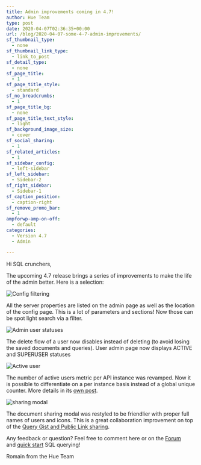 ```yaml
---
title: Admin improvements coming in 4.7!
author: Hue Team
type: post
date: 2020-04-07T02:36:35+00:00
url: /blog/2020-04-07-some-4-7-admin-improvements/
sf_thumbnail_type:
  - none
sf_thumbnail_link_type:
  - link_to_post
sf_detail_type:
  - none
sf_page_title:
  - 1
sf_page_title_style:
  - standard
sf_no_breadcrumbs:
  - 1
sf_page_title_bg:
  - none
sf_page_title_text_style:
  - light
sf_background_image_size:
  - cover
sf_social_sharing:
  - 1
sf_related_articles:
  - 1
sf_sidebar_config:
  - left-sidebar
sf_left_sidebar:
  - Sidebar-2
sf_right_sidebar:
  - Sidebar-1
sf_caption_position:
  - caption-right
sf_remove_promo_bar:
  - 1
ampforwp-amp-on-off:
  - default
categories:
  - Version 4.7
  - Admin

---
```


Hi SQL crunchers,

The upcoming 4.7 release brings a series of improvements to make the life of the admin better. Here is a selection:


![Config filtering](https://cdn.gethue.com/uploads/2020/04/4.7_admin_config_filter.png)

All the server properties are listed on the admin page as well as the location of the config page. This is a lot of parameters and sections! Now those can be spot light search via a filter.


![Admin user statuses](https://cdn.gethue.com/uploads/2020/04/4.7_admin_users_status.png)

The delete flow of a user now disables instead of deleting (to avoid losing the saved documents and queries). User admin page now displays ACTIVE and SUPERUSER statuses


![Active user](https://cdn.gethue.com/uploads/2020/04/cm_active_users.png)

The number of active users metric per API instance was revamped. Now it is possible to differentiate on a per instance basis instead of a global unique counter. More details in its [own post](https://gethue.com/hue-active-users-metric-improvements/).


![sharing modal](https://cdn.gethue.com/uploads/2020/04/4.7_sharing_popup.png)

The document sharing modal was restyled to be friendlier with proper full names of users and icons. This is a great collaboration improvement on top of the [Query Gist and Public Link sharing](https://gethue.com/blog/2020-03-04-datawarehouse-database-sql-collaboration-and-sharing-with-link-and-gist/).




Any feedback or question? Feel free to comment here or on the <a href="https://discourse.gethue.com/">Forum</a> and <a href="https://docs.gethue.com/quickstart/">quick start</a> SQL querying!


Romain from the Hue Team
